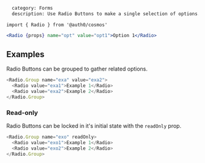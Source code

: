```meta
  category: Forms
  description: Use Radio Buttons to make a single selection of options. Unlike Select this serves to easily display simple options to the user.
```

`import { Radio } from '@auth0/cosmos'`

```jsx
<Radio {props} name="opt" value="opt1">Option 1</Radio>
```

## Examples

Radio Buttons can be grouped to gather related options.

```js
<Radio.Group name="exa" value="exa2">
  <Radio value="exa1">Example 1</Radio>
  <Radio value="exa2">Example 2</Radio>
</Radio.Group>
```

### Read-only

Radio Buttons can be locked in it's initial state with the `readOnly` prop.

```js
<Radio.Group name="exo" readOnly>
  <Radio value="exo1">Example 1</Radio>
  <Radio value="exo2">Example 2</Radio>
</Radio.Group>
```
